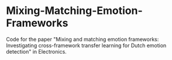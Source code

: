 # Mixing-Matching-Emotion-Frameworks
Code for the paper "Mixing and matching emotion frameworks: Investigating cross-framework transfer learning for Dutch emotion detection" in Electronics.
